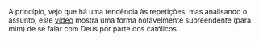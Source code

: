 A princípio, vejo que há uma tendência às repetições, mas analisando o assunto, este
[vídeo](https://www.youtube.com/watch?v=6tQvKilPrZc&list=WL&index=2) mostra uma forma notavelmente supreendente (para mim) de se falar com Deus por parte dos católicos.
